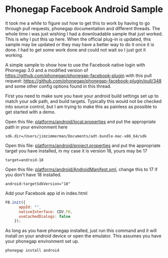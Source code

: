 Phonegap Facebook Android Sample
================================

It took me a while to figure out how to get this to work by having to go through pull requests, phonegap documentation and different threads.  The whole time i was just wishing I had a downloadable sample that just worked.  This is why I put this up here.  When the official plug-in is updated, this sample may be updated or they may have a better way to do it once it is done.  I had to get some work done and could not wait so I just got it working.

A simple sample to show how to use the Facebook native login with Phonegap 3.0 and a modified version of https://github.com/phonegap/phonegap-facebook-plugin with this pull request: https://github.com/phonegap/phonegap-facebook-plugin/pull/348  and some other config options found in this thread.

First you need to make sure you have your android build settings set up to match your sdk path, and build targets.  Typically this would not be checked into source control, but I am trying to make this as painless as possible to get started with a demo.

Open this file:  [platforms/android/local.properties](https://github.com/jimzim/phonegap-facebook-android-sample/blob/master/platforms/android/local.properties#L10) and put the appropriate path in your environment here
```
sdk.dir=/Users/jimzimmerman/Documents/adt-bundle-mac-x86_64/sdk
```

Open this file:  [platforms/android/project.properties](https://github.com/jimzim/phonegap-facebook-android-sample/blob/master/platforms/android/project.properties#L14) and put the appropriate target you have installed, in my case it is version 18, yours may be 17
```
target=android-18
```

Open this file: [platforms/android/AndroidManifest.xml](https://github.com/jimzim/phonegap-facebook-android-sample/blob/master/platforms/android/AndroidManifest.xml#L14), change this to 17 if you don't have 18 installed.
```
android:targetSdkVersion="18" 
```


Add your Facebook app id in index.html

```js
FB.init({ 
      appId: "", 
      nativeInterface: CDV.FB, 
      useCachedDialogs: false 
    });
```

As long as you have phonegap installed, just run this command and it will install on your android device or open the emulator.  This assumes you have your phonegap environment set up.
```bash
phonegap install android
```


